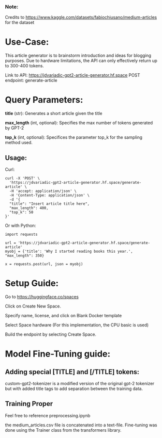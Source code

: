 ### Note:
Credits to https://www.kaggle.com/datasets/fabiochiusano/medium-articles for the dataset

# Use-Case:
This article generator is to brainstorm introduction and ideas for blogging purposes. Due to hardware limitations, the API can only effectively return up to 300-400 tokens.

Link to API: https://jdvariadic-gpt2-article-generator.hf.space
POST endpoint: generate-article

# Query Parameters:

**title** (str): Generates a short article given the title

**max_length** (int, optional): Specifies the max number of tokens generated by GPT-2

**top_k** (int, optional): Specifices the parameter top_k for the sampling method used.

## Usage:
Curl:
``` 
curl -X 'POST' \
  'https://jdvariadic-gpt2-article-generator.hf.space/generate-article' \
  -H 'accept: application/json' \
  -H 'Content-Type: application/json' \
  -d '{
  "title": "Insert article title here",
  "max_length": 400,
  "top_k": 50
}'
```

Or with Python:
```
import requests

url = 'https://jdvariadic-gpt2-article-generator.hf.space/generate-article'
myobj = {'title': 'Why I started reading books this year.', "max_length": 350}

x = requests.post(url, json = myobj)
```

# Setup Guide:

Go to https://huggingface.co/spaces

Click on Create New Space.

Specify name, license, and click on Blank Docker template

Select Space hardware (For this implementation, the CPU basic is used)

Build the endpoint by selecting Create Space.

# Model Fine-Tuning guide:

## Adding special [TITLE] and [/TITLE] tokens:

custom-gpt2-tokenizer is a modified version of the original gpt-2 tokenizer but with added title tags to add separation between the training data.

## Training Proper

Feel free to reference preprocessing.ipynb

the medium_articles.csv file is concatenated into a text-file. Fine-tuning was done using the Trainer class from the transformers library.
